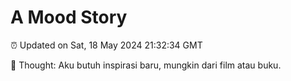 # A Mood Story

⏰ Updated on Sat, 18 May 2024 21:32:34 GMT

💭 Thought: Aku butuh inspirasi baru, mungkin dari film atau buku.

